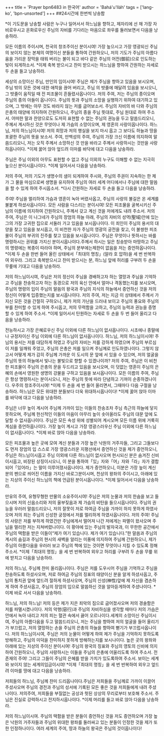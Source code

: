 +++
title = 'Prayer bpn6483 in 한국어'
author = 'Bahá'u'lláh'
tags = ['lang-ko', 'bpn-unsorted']
+++
##24시간에 한번씩 낭송함


*이 기도문을 낭송할 사람은 누구나 일어서서 하느님을 향하고, 제자리에 선 채 가장 자비로우시고 온화로우신 주님의 자비를 기다리는 마음으로 좌우를 둘러보면서 다음을 낭송하라.


모든 이름의 주이시며, 천국의 창조주이신 분이시여! 가장 높으시고 가장 영광되신 주님의 보이지 않는 본체의 여명이신 분들을 통하여 간원하오니, 저의 기도가 주님의 아름다움을 가리운 장막을 태워 버리는 불이 되고 바다 같은 주님의 어전(御前)으로 인도하는 빛이 되게하소서.
*이제 축복 받으시고 찬미 받으시는 하느님을 향하여 간원하는 자세로 두 손을 들고 낭송하라.


세상의 소망이신 주님, 만인의 임이시여! 주님은 제가 주님을 향하고 있음을 보시오며, 주님 밖의 모든 것에 대한 애착을 끊어 버리고, 주님 의 밧줄에 매달려 있음을 보시오니, 그 밧줄이 움직일 때 전 피조물이 흔들렸사옵나이다. 저의 주여, 저는 주님의 종이오며 주님의 종의 아들이 옵나이다. 주님의 뜻과 주님의 소망을 실행하기 위하여 대기하고 있으며, 그 밖에는 아무 것도 바라지 않는 저를 굽어보소서. 주님의 자비의 바 다와 주님의 은총의 태양에 의지하여 간원하오니, 주님의 종을 주님 뜻대로, 주님 원대로 하여 주소서. 어떠한 말과 찬양으로도 도저히 표현할 수 없는 주님의 권능을 두고 말씀드리오니, 주께서 계시하신 것은 무엇이나 제 가슴의 소망이오며, 제 영혼의 사랑이옵나이다. 하느님, 저의 하느님이시여! 저의 희망과 저의 행실을 보지 마시 옵고 그 보다도 하늘과 땅을 포괄한 주님의 뜻을 보소서. 주여, 만백성의 주여, 주님의 가장 크신 이름에 의지하여 말씀드리오니, 저는 오직 주께서 소망하신 것 만을 바라고 주께서 사랑하시는 것만을 사랑하옵나이다. 
*이제 꿇어 앉아 엎드려 이마를 바닥에 대고 다음을 낭송하라.


주님은 주님 이외의 아무도 표현할 수 없고 주님 이외의 누구도 이해할 수 없는 지극히 높으신 분이시옵나이다.
*이제 일어서서 다음을 낭송하라.


저의 주여, 저의 기도가 생명수의 샘이 되게하여 주시와, 주님의 주권이 지속하는 한 제가 그 물을 마심으로써 생명을 유지하여 주님의 여러 세계 어디에서나 주님에 대한 말씀을 할 수 있게 하여 주시옵소서.
*다시 간원하는 자세로 두 손을 들고 다음을 낭송하라.


주여! 주님을 멀리하여 가슴과 영혼이 녹아 버렸사옵고, 주님의 사랑의 불길은 온 세계를 불붙게 하셨사옵나이다. 모든 사람을 다스리는 분이시여! 모든 피조물을 굴복시키신 주님의 이름에 의지하여 간원하오니, 주께서 갖고 계신 것을 저에게도 내려 주소서. 저의 주여, 주님은 이 나그네가 주님의 장엄의 하늘 아래, 주님의 자비의 성역(聖域)안에 있는 그의 가장 고귀한 집으로 서둘러 가고 있음을 보시옵나이다. 이 죄인이 주님의 용서의 대양을 찾고 있음을 보시옵고, 이 비천한 자가 주님의 영광의 궁전을 찾고, 이 불쌍한 피조물이 주님의 부귀의 진주를 찾고 있음을 보시옵나이다. 주님은 무엇이나 뜻하시는 바를 명령하시는 권위를 가지신 분이시옵나이다.주께서 하시는 일은 칭송받아 마땅하고 주님의 명령에는 복종이 따라야 하며, 주님의 분부에는제한이 없음을 저는 증언하옵나이다.
*이제 두 손을 한번 들어 올린 상태에서「최대의 명칭」(알라 호 압하)을 세 번 반복하여 외우라. 그리고 축복받으시고 찬미 받으시는 분, 하느님 앞에 허리를 구부려 두 손을 무릎에 기대고 다음을 낭송하라.


저의 하느님이시여, 주님은 저의 정신이 주님을 경배하고자 하는 열망과 주님을 기억하고 주님을 찬송하고자 하는 동경으로 저의 육신 안에서 얼마나 격동했는지를 보시오며, 주님의 명령의 입이 주님의 말씀의 왕국과 주님의 지식의 하늘에서 증언하신 것을 저의 정신이 어떻게 입증했는지를 보시옵나이다. 저의 주여, 저는 지금 이 상태에서 주께서 가지신 모든 것을 간절히 구하오니, 제가 저의 가난을 드러내 보이고 주님의 풍요와 주님의 부를 찬미할 수 있게 하여 주시옵고, 저의 무력함을 고하고, 주님의 능력과 권능을 증명할 수 있게 하여 주소서.
*이제 일어서서 탄원하는 자세로 두 손을 두 번 들어 올리고 다음을 낭송하라.


전능하시고 가장 은혜로우신 주님 이외에 다른 하느님이 없사옵나이다. 시초에나 종말에나 규정자이신 주님 이외에 다른 하느님이 없사옵나이다. 하느님, 저의 하느님이시여! 주님의 용서는 저를 대담하게 하였고 주님의 자비는 저를 강하게 하였으며 주님의 부르심이 저를 일깨워 주었고, 주님의 은총은 저를 일으켜 주님께로 인도하였나이다. 그렇지 않고서 어떻게 제가 감히 주님께 가까운 이 도시의 문 앞에 서 있을 수 있으며, 저의 얼굴을 주님의 뜻의 하늘에서 빛나는 불빛으로 향할 수 있겠나이까? 저의 주여, 주님은 이 비천한 피조물이 주님의 은총의 문을 두드리고 있음을 보시오며, 이 덧없는 영혼이 주님의 은혜의 손에서 영원한 생명의 강물을 구하고 있음을 보시옵나이다. 모든 이름의 주여, 주님은 항상 명령하시는 분이시오니, 저는 주님의 뜻에 따라 단념하고 기꺼이 순종하겠나이다. 우주의 창조주이시여!
*이제 두 손을 세 번 들어 올리면서, 그때마다 다음 구절을 낭송하라.
하느님은 모든 위대한 분들보다 더욱 위대하시옵나이다!
*이제 꿇어 앉아 이마를 바닥에 대고 다음을 낭송하라.


주님은 너무 높이 계시어 주님께 가까이 있는 이들의 찬송조차 주님 측근의 하늘에 닿지 못하오며, 주님께 헌신적인 이들의 마음이 아무리 높이 솟아올라도 주님의 대문 앞에 도달할 수 없사옵나이다. 주님은 모든 속성 위에 성별되어 계시오며 모든 이름 위에 거룩히 계심을 증언하옵나이다. 가장 높이 계시고 가장 영광스러우신 주님 이외에 다른 하느님이 없사옵나이다.
*이제 바로 앉아 다음을 낭송하라.


모든 피조물과 높은 곳에 모여 계신 분들과 가장 높은 낙원의 거주자들, 그리고 그들보다도 먼저 장엄의 입 스스로 가장 영광스러운 지평선에서 증언하신 것을 제가 증언하오니, 주님은 하느님이시옵고 주님 이외에 다른 하느님이 없사오며 현시되신 분은 숨겨진 신비이시옵고, 비장된 상징이시오니, 이 분을 통하여「있」자와「어」자와「라」자가 결합되어「있어라」는 말이 이루어졌사옵나이다. 제가 증언하오니, 이분은 가장 높이 계신 분의 펜으로 씌어진 이름을 가지신 바로그분이시며, 천상의 왕좌의 주이시고, 아래에 있는 지상의 주이신 하느님의 책에 언급된 분이시옵나이다.
*이제 일어서서 다음을 낭송하라.


만유의 주여, 유형무형한 만물의 소유주이시여! 주님은 저의 눈물과 저의 한숨을 보고 들으시며 저의 신음소리와 저의 울부짖음과 제 가슴의 비탄을 들으시옵나이다. 주님의 권능을 우러러 말씀드리오니, 저의 잘못이 저로 하여금 주님을 가까이 하지 못하게 하였사오며 저의 죄는 주님의 신성한 궁정에서 저를 멀리하게 하였사옵나이다. 저의 주여! 주님의 사랑은 저를 부하게 하였건만 주님에게서 떨어져 나간 저에게는 파멸이 왔사오며 주님을 멀리한 저는 지쳐버렸나이다. 이 황야에 있는 주님의 발자국과, 이 무한한 공간에서 주님의 택함을 받은 이들이“제가 여기 있습니다. 제가 여기 있습니다.”한 말씀과 주님의 계시의 숨길과 주님의 현시의 새벽을 알리는 미풍에 의지하여 주님께 간원하오니, 제가 주님의 아름다움을 우러러 보고 주님의 책에 있는 것이면 무엇이나 지킬 수 있도록 정해 주소서.
*이제「최대의 명칭」을 세 번 반복하여 외우고 허리를 구부려 두 손을 무릎 위에 받치고 다음을 낭송하라.


저의 하느님, 주님께 찬미 올리옵나이다. 주님은 저를 도우시어 주님을 기억하고 주님을 찬송하도록 하셨사오며, 저로 하여금 주님의 징표의 태양이신 분을 알게 하셨사옵고, 주님의 통치권 앞에 엎드려 절하게 하셨사오며, 주님의 신성(神性)앞에 제 자신을 겸손하게 하여 주셨사옵고, 주님의 장엄의 입으로 말씀하신 것을 알아듣게하여 주셨나이다.
*이제 바로 서서 다음을 낭송하라.


하느님, 저의 하느님! 저의 등은 제가 지은 죄악의 짐으로 굽어졌사오며 저의 경솔함은 저를 파멸시켰나이다. 저의 악행(惡行)과 주님의 자비하심을 생각할 때마다 저의 가슴은 안에서 녹아 내리고 저의 피는 혈관 속에서 끓어 오르나이다.세계의 소망이신 주님이시여, 주님의 아름다움을 두고 말씀드리오니, 저는 주님을 향하여 저의 얼굴을 들어 올리기가 부끄럽고, 저의 열망하는 손을 주님의 은총의 하늘을 향하여 뻗기가 부끄럽사옵나이다. 저의 하느님이시여, 주님은 저의 눈물이 어떻게 하여 제가 주님을 기억하지 못하도록 방해하고, 주님의 미덕을 찬미하지 못하게 방해하는지를 보시나이다. 높은 곳의 왕좌와 아래에 있는 지상의 주이신 분이시여! 주님의 왕국의 징표와 주님의 영토의 신비에 의지하여 간원하오니, 주님의 사랑하시는 이들을 주님의 은총에 어울리도록 하여 주소서. 전 존재의 주여! 그리고 그들이 주님의 은혜를 받을 가치가 있도록하여 주소서. 보이는 세계와 보이지 않는 세계의임금이시여!
*이제「최대의 명칭」을 세 번 반복하여 외우고 엎드려 이마를 땅에 대고 다음을 낭송하라.


저희들의 하느님, 주님께 찬미 드리옵나이다.주님은 저희들을 주님께로 가까이 이끌어 주셨사오며 주님의 경전과 주님의 성서에 기록된 모든 좋은 것을 저희들에게 내려 주셨나이다. 저의주여, 저희들을 부질없는 공상과 헛된 상상의 무리로부터 보호해 주소서. 주님은 진실로 강력하시고 전지하시옵나이다.
*이제 머리를 들고 바로 앉아 다음을 낭송하라.


저의 하느님이시여. 주님의 택함을 받은 분들이 증언하신 것을 저도 증언하오며 가장 높은 낙원의 거주자들과 주님의 위대한 왕좌를 둘러싸고 있는 분들이 인정한 것을 제가 또한 인정하나이다. 여러 세계의 주여, 땅과 하늘의 왕국은 주님의 것이옵나이다!
